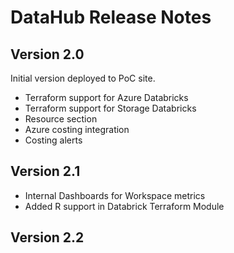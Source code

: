 # DataHub Release Notes

## Version 2.0

Initial version deployed to PoC site. 
- Terraform support for Azure Databricks
- Terraform support for Storage Databricks
- Resource section
- Azure costing integration
- Costing alerts

## Version 2.1

- Internal Dashboards for Workspace metrics
- Added R support in Databrick Terraform Module

## Version 2.2


